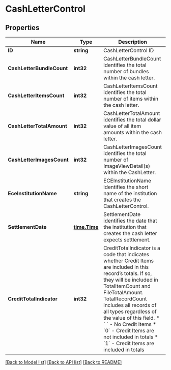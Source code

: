 # CashLetterControl

## Properties

Name | Type | Description | Notes
------------ | ------------- | ------------- | -------------
**ID** | **string** | CashLetterControl ID | [optional] 
**CashLetterBundleCount** | **int32** | CashLetterBundleCount identifies the total number of bundles within the cash letter. | [optional] 
**CashLetterItemsCount** | **int32** | CashLetterItemsCount identifies the total number of items within the cash letter. | 
**CashLetterTotalAmount** | **int32** | CashLetterTotalAmount identifies the total dollar value of all item amounts within the cash letter. | 
**CashLetterImagesCount** | **int32** | CashLetterImagesCount identifies the total number of ImageViewDetail(s) within the CashLetter. | [optional] 
**EceInstitutionName** | **string** | ECEInstitutionName identifies the short name of the institution that creates the CashLetterControl. | [optional] 
**SettlementDate** | [**time.Time**](time.Time.md) | SettlementDate identifies the date that the institution that creates the cash letter expects settlement. | 
**CreditTotalIndicator** | **int32** | CreditTotalIndicator is a code that indicates whether Credit Items are included in this record’s totals. If so, they will be included in TotalItemCount and FileTotalAmount. TotalRecordCount includes all records of all types regardless of the value of this field. * &#x60; &#x60; - No Credit Items * &#x60;0&#x60; - Credit Items are not included in totals * &#x60;1&#x60; - Credit Items are included in totals  | [optional] 

[[Back to Model list]](../README.md#documentation-for-models) [[Back to API list]](../README.md#documentation-for-api-endpoints) [[Back to README]](../README.md)


